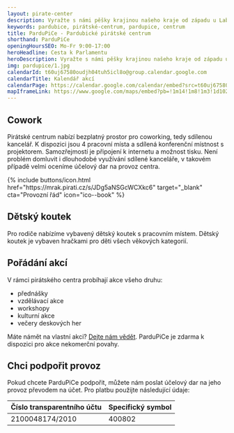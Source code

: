 ```yaml
---
layout: pirate-center
description: Vyražte s námi pěšky krajinou našeho kraje od západu u Labe jižním směrem přes Poličku až na úplný konec na nejvyšším Králickém Sněžníku. 
keywords: pardubice, pirátské-centrum, pardupice, centrum
title: ParduPiCe - Pardubické pirátské centrum
shorthand: ParduPiCe
openingHoursSEO: Mo-Fr 9:00-17:00
heroHeadline: Cesta k Parlamentu
heroDescription: Vyražte s námi pěšky krajinou našeho kraje od západu u Labe jižním směrem přes Poličku až na úplný konec na nejvyšším Králickém Sněžníku. 
img: pardupice/1.jpg
calendarId: t60uj67580oudjh04tuh5icl8o@group.calendar.google.com
calendarTitle: Kalendář akcí
calendarPage: https://calendar.google.com/calendar/embed?src=t60uj67580oudjh04tuh5icl8o%40group.calendar.google.com&ctz=Europe%2FPrague
mapIframeLink: https://www.google.com/maps/embed?pb=!1m14!1m8!1m3!1d10250.279531989467!2d15.770466!3d50.0381549!3m2!1i1024!2i768!4f13.1!3m3!1m2!1s0x0%3A0xd4d03352a17e038b!2zUGFyZHVQaUNlIOKAkyBQYXJkdWJpY2vDqSBQaXLDoXRza8OpIGNlbnRydW0!5e0!3m2!1scs!2scz!4v1568565921492!5m2!1scs!2scz
---
```


## Cowork

Pirátské centrum nabízí bezplatný prostor pro coworking, tedy sdílenou kancelář.
K dispozici jsou 4 pracovní místa a sdílená konferenční místnost s projektorem.
Samozřejmostí je připojení k internetu a možnost tisku. Není problém domluvit i
dlouhodobé využívání sdílené kanceláře, v takovém případě velmi oceníme účelový
dar na provoz centra.

<div>
{% include buttons/icon.html href="https://mrak.pirati.cz/s/JDg5aNSGcWCXkc6" target="_blank" cta="Provozní řád" icon="ico--book" %}
</div>


## Dětský koutek

Pro rodiče nabízíme vybavený dětský koutek s pracovním místem. Dětský koutek je
vybaven hračkami pro děti všech věkových kategorií.

## Pořádání akcí

V rámci pirátského centra probíhají akce všeho druhu:

- přednášky
- vzdělávací akce
- workshopy
- kulturní akce
- večery deskových her

Máte námět na vlastní akci? <a href="#">Dejte nám vědět</a>. ParduPiCe je zdarma
k dispozici pro akce nekomerční povahy.


## Chci podpořit provoz

Pokud chcete ParduPiCe podpořit, můžete nám poslat účelový dar na jeho provoz
převodem na účet. Pro platbu použijte následující údaje:

| Číslo transparentního účtu | Specifický symbol |
|----------------------------|-------------------|
| 2100048174/2010            | 400802            |
